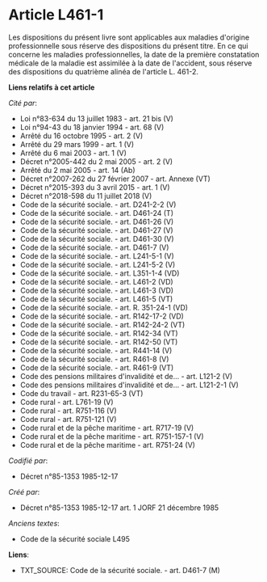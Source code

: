 # Article L461-1

Les dispositions du présent livre sont applicables aux maladies d'origine professionnelle sous réserve des dispositions du
présent titre. En ce qui concerne les maladies professionnelles, la date de la première constatation médicale de la maladie
est assimilée à la date de l'accident, sous réserve des dispositions du quatrième alinéa de l'article L. 461-2.

**Liens relatifs à cet article**

_Cité par_:

  - Loi n°83-634 du 13 juillet 1983 - art. 21 bis (V)
  - Loi n°94-43 du 18 janvier 1994 - art. 68 (V)
  - Arrêté du 16 octobre 1995 - art. 2 (V)
  - Arrêté du 29 mars 1999 - art. 1 (V)
  - Arrêté du 6 mai 2003 - art. 1 (V)
  - Décret n°2005-442 du 2 mai 2005 - art. 2 (V)
  - Arrêté du 2 mai 2005 - art. 14 (Ab)
  - Décret n°2007-262 du 27 février 2007 - art. Annexe (VT)
  - Décret n°2015-393 du 3 avril 2015 - art. 1 (V)
  - Décret n°2018-598 du 11 juillet 2018 (V)
  - Code de la sécurité sociale. - art. D241-2-2 (V)
  - Code de la sécurité sociale. - art. D461-24 (T)
  - Code de la sécurité sociale. - art. D461-26 (V)
  - Code de la sécurité sociale. - art. D461-27 (V)
  - Code de la sécurité sociale. - art. D461-30 (V)
  - Code de la sécurité sociale. - art. D461-7 (V)
  - Code de la sécurité sociale. - art. L241-5-1 (V)
  - Code de la sécurité sociale. - art. L241-5-2 (V)
  - Code de la sécurité sociale. - art. L351-1-4 (VD)
  - Code de la sécurité sociale. - art. L461-2 (VD)
  - Code de la sécurité sociale. - art. L461-3 (VD)
  - Code de la sécurité sociale. - art. L461-5 (VT)
  - Code de la sécurité sociale. - art. R. 351-24-1 (VD)
  - Code de la sécurité sociale. - art. R142-17-2 (VD)
  - Code de la sécurité sociale. - art. R142-24-2 (VT)
  - Code de la sécurité sociale. - art. R142-34 (VT)
  - Code de la sécurité sociale. - art. R142-50 (VT)
  - Code de la sécurité sociale. - art. R441-14 (V)
  - Code de la sécurité sociale. - art. R461-8 (V)
  - Code de la sécurité sociale. - art. R461-9 (VT)
  - Code des pensions militaires d'invalidité et de... - art. L121-2 (V)
  - Code des pensions militaires d'invalidité et de... - art. L121-2-1 (V)
  - Code du travail - art. R231-65-3 (VT)
  - Code rural - art. L761-19 (V)
  - Code rural - art. R751-116 (V)
  - Code rural - art. R751-121 (V)
  - Code rural et de la pêche maritime - art. R717-19 (V)
  - Code rural et de la pêche maritime - art. R751-157-1 (V)
  - Code rural et de la pêche maritime - art. R751-24 (V)

_Codifié par_:

  - Décret n°85-1353 1985-12-17

_Créé par_:

  - Décret n°85-1353 1985-12-17 art. 1 JORF 21 décembre 1985

_Anciens textes_:

  - Code de la sécurité sociale L495

**Liens**:

  - TXT_SOURCE: Code de la sécurité sociale. - art. D461-7 (M)
